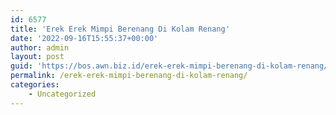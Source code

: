 ```yaml
---
id: 6577
title: 'Erek Erek Mimpi Berenang Di Kolam Renang'
date: '2022-09-16T15:55:37+00:00'
author: admin
layout: post
guid: 'https://bos.awn.biz.id/erek-erek-mimpi-berenang-di-kolam-renang/'
permalink: /erek-erek-mimpi-berenang-di-kolam-renang/
categories:
    - Uncategorized
---
```


